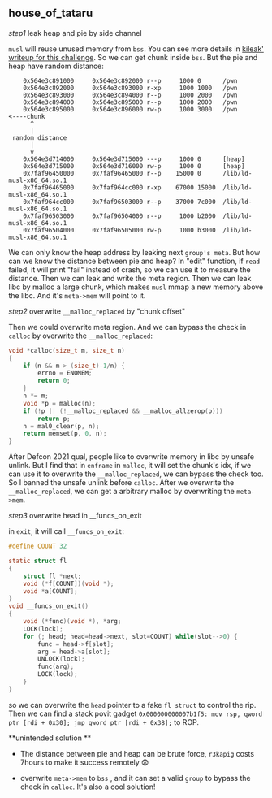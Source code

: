 ## house\_of\_tataru

*step1* leak heap and pie by side channel

`musl` will reuse unused memory from `bss`. You can see more details in [kileak' writeup for this challenge](https://kileak.github.io/ctf/2021/n1ctf21-tataru/). So we can get chunk inside `bss`. But the pie and heap have random distance:

```
    0x564e3c891000     0x564e3c892000 r--p     1000 0      /pwn
    0x564e3c892000     0x564e3c893000 r-xp     1000 1000   /pwn
    0x564e3c893000     0x564e3c894000 r--p     1000 2000   /pwn
    0x564e3c894000     0x564e3c895000 r--p     1000 2000   /pwn
    0x564e3c895000     0x564e3c896000 rw-p     1000 3000   /pwn      <----chunk
      ^
      |
 random distance
      |
      v
    0x564e3d714000     0x564e3d715000 ---p     1000 0      [heap]
    0x564e3d715000     0x564e3d716000 rw-p     1000 0      [heap]
    0x7faf96450000     0x7faf96465000 r--p    15000 0      /lib/ld-musl-x86_64.so.1
    0x7faf96465000     0x7faf964cc000 r-xp    67000 15000  /lib/ld-musl-x86_64.so.1
    0x7faf964cc000     0x7faf96503000 r--p    37000 7c000  /lib/ld-musl-x86_64.so.1
    0x7faf96503000     0x7faf96504000 r--p     1000 b2000  /lib/ld-musl-x86_64.so.1
    0x7faf96504000     0x7faf96505000 rw-p     1000 b3000  /lib/ld-musl-x86_64.so.1

```

We can only know the heap address by leaking next `group's meta`. But how can we know the distance between pie and heap? In "edit" function, if `read` failed, it will print "fail" instead of crash, so we can use it to measure the distance. Then we can leak and write the meta region. Then we can leak libc by malloc a large chunk, which makes `musl` mmap a new memory above the libc. And it's `meta->mem` will point to it.

*step2* overwrite `__malloc_replaced` by "chunk offset"

Then we could overwrite meta region. And we can bypass the check in `calloc` by overwrite the `__malloc_replaced`:

```c
void *calloc(size_t m, size_t n)
{
	if (n && m > (size_t)-1/n) {
		errno = ENOMEM;
		return 0;
	}
	n *= m;
	void *p = malloc(n);
	if (!p || (!__malloc_replaced && __malloc_allzerop(p)))
		return p;
	n = mal0_clear(p, n);
	return memset(p, 0, n);
}
```

After Defcon 2021 qual, people like to overwrite memory in libc by unsafe unlink. But I find that in `enframe` in `malloc`, it will set the chunk's idx, if we can use it to overwrite the `__malloc_replaced`, we can bypass the check too. So I banned the unsafe unlink before `calloc`. After we overwrite the `__malloc_replaced`, we can get a arbitrary malloc by overwriting the  `meta->mem`.

*step3* overwrite head in __funcs_on_exit

in `exit`, it will call `__funcs_on_exit`:

```c
#define COUNT 32

static struct fl
{
	struct fl *next;
	void (*f[COUNT])(void *);
	void *a[COUNT];
} 
void __funcs_on_exit()
{
	void (*func)(void *), *arg;
	LOCK(lock);
	for (; head; head=head->next, slot=COUNT) while(slot-->0) {
		func = head->f[slot];
		arg = head->a[slot];
		UNLOCK(lock);
		func(arg);
		LOCK(lock);
	}
}
```

so we can overwrite the `head` pointer to a fake `fl struct` to control the rip. Then we can find a stack povit gadget `0x000000000007b1f5: mov rsp, qword ptr [rdi + 0x30]; jmp qword ptr [rdi + 0x38];` to ROP.

**unintended solution **

* The distance between pie and heap can be brute force, `r3kapig` costs 7hours to make it success remotely 😨

* overwrite `meta->mem` to `bss` , and it can set a valid `group` to bypass the check in `calloc`. It's also a cool solution!



